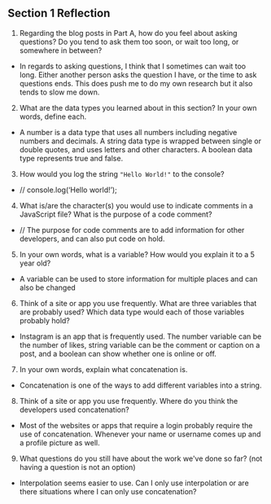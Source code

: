 ## Section 1 Reflection

1. Regarding the blog posts in Part A, how do you feel about asking questions? Do you tend to ask them too soon, or wait too long, or somewhere in between?

* In regards to asking questions, I think that I sometimes can wait too long. Either
another person asks the question I have, or the time to ask questions ends. This does push me to do my own research but it also tends to slow me down.

2. What are the data types you learned about in this section? In your own words, define each.

* A number is a data type that uses all numbers including negative numbers and decimals.
A string data type is wrapped between single or double quotes, and uses letters and other characters.
A boolean data type represents true and false.

3. How would you log the string `"Hello World!"` to the console?

* // console.log(‘Hello world!’);

4. What is/are the character(s) you would use to indicate comments in a JavaScript file? What is the purpose of a code comment?

* // The purpose for code comments are to add information for other developers, and
can also put code on hold.

5. In your own words, what is a variable? How would you explain it to a 5 year old?

* A variable can be used to store information for multiple places and can also be changed

6. Think of a site or app you use frequently. What are three variables that are probably used? Which data type would each of those variables probably hold?

* Instagram is an app that is frequently used. The number variable can be the number of likes, string variable can be the comment or caption on a post, and a boolean can show whether one is online or off.

7. In your own words, explain what concatenation is.

* Concatenation is one of the ways to add different variables into a string.

8. Think of a site or app you use frequently. Where do you think the developers used concatenation?

* Most of the websites or apps that require a login probably require the use of concatenation. Whenever your name or username comes up and a profile picture as well.

9. What questions do you still have about the work we've done so far? (not having a question is not an option)

* Interpolation seems easier to use. Can I only use interpolation or are there situations
where I can only  use concatenation?
